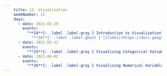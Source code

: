 ```yaml
---
    title: 11. Visualization
    weekNumber: 11
    days:
      - date: 2021-03-29
        events:
          "**24**{: .label .label-gray } Introduction to Visualization":
            "**24**{: .label .label-ghost } [slides](https://docs.google.com/presentation/d/19sNzs3WCtJNd2pzpMVdAIslnwehzZBjVazisQnM9TKg/edit?usp=sharing) • [code](https://datahub.berkeley.edu/hub/user-redirect/git-sync?repo=https://github.com/surajrampure/data-94-sp21&subPath=lecture/lec24/) • [code HTML](resources/assets/lecture/lec24/lec24.html) • [QC](https://edstem.org/us/courses/3251/lessons/12094/slides/58335) • readings: [History of Viz](https://www.youtube.com/watch?v=N00g9Q9stBo)"
      - date: 2021-03-31
        events:
          "**25**{: .label .label-gray } Visualizing Categorical Variables":
      - date: 2021-04-02
        events:
          "**26**{: .label .label-gray } Visualizing Numerical Variables":
---
```

